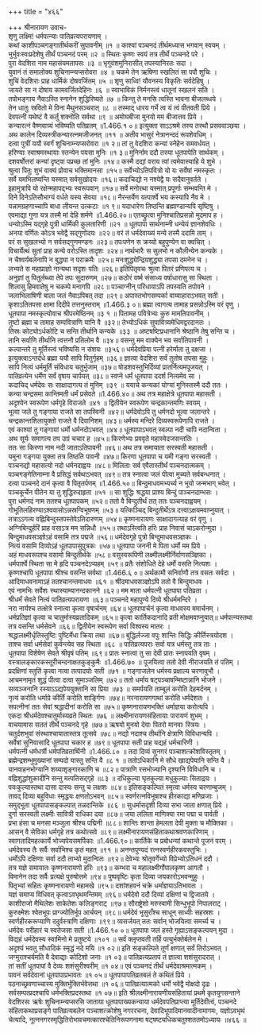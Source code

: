 +++
title = "४६६"

+++
श्रीनारायण उवाच-  
शृणु लक्ष्मि! धर्मपत्न्याः पातिव्रत्यपरायणाम् ।  
कथां काशीपञ्चगङ्गातीर्थकरीं सुपावनीम् ॥१ ॥
काश्यां पञ्चनदं तीर्थमध्यास भगवान् स्वयम् ।  
भुर्भुवःस्वःप्रदेशेषु तीर्थं पञ्चनदं परम् ॥२ ॥
स्थितः कृष्णः स्वयं तत्र तीर्थे पञ्चनदे परे ।  
पुरा वेदशिरा नाम महासंयमतापसः ॥३ ॥
भृगुवंशमुनिरासीत् तपस्यानिरतः सदा ।  
युवानं तं समालोक्य शुचिनाम्न्यप्सरोवरा ॥४ ॥
चकमे तेन ऋषिणा स्खलितं सा पपौ शुचिः ।  
शुचिं वेदशिराः प्राह धार्मिकं दोषवर्जितम् ॥५ ॥
शृणु साध्वि! यौवनस्य विकृतिः सर्वदेहिषु ।  
जायते सा न दोषाय कामवर्जितदेहिनः ॥६ ॥
स्वाभाविकं निर्मनस्त्वं धातूनां स्खलनं सति ।  
तपोभङ्गाय नैवाऽस्ति स्नानेन शुद्धिरिष्यते ॥७ ॥
किन्तु ते मनसि त्वस्ति भावना बीजलब्धये ।  
तेन धातुः स्रवितो मे विना मैथुनसञ्चरात् ॥८ ॥
तस्माद् धारय गर्भे त्व यं त्वं पीतवती प्रिये ।  
देवपत्नी यथेष्टं वै कर्तुं शक्नोति सर्वथा ॥९ ॥
अमोघबीजा मुनयो मम बीजात्तव प्रिये ।  
कन्यारत्नं वैष्णवाग्र्यं भविष्यति पतिव्रतम् ॥1.466.१ ०॥
इत्युक्ता साऽऽश्रमे तस्य तस्थौ प्रसववाञ्छया ।  
अथ कालेन दिव्यस्त्रीकन्यारत्नमजीजनत् ॥११ ॥
अतीव भासुरं नेत्रानन्ददं रूपशेवधिम् ।  
दत्वा पुत्रीं ययौ स्वर्गं शुचिनाम्न्यप्सरोवरा ॥१ २॥
तां तु वेदशिरा कन्यां स्नेहेन समवर्धयत् ।  
हरिण्याः स्वाश्रमस्थायाः स्तन्येन पयसा मुनिः ॥१ ३॥
मुनिर्नाम ददौ तस्या धूतपापेति सार्थकम् ।  
दशवर्षोत्तरां कन्यां दृष्ट्वा पप्रच्छ तां मुनिः ॥१४॥
कस्मै दद्यां वराय त्वां त्वमेवास्याहि ये शुभे ।  
श्रुत्वा पितुः शुभं वाक्यं प्रोवाच भक्तिमानसा ॥१५॥
सर्वेभ्योऽतिपवित्रो यो यः सर्वेषां नमस्कृतः ।  
सर्वे यमभिलष्यन्ति यस्मात् सर्वसुखोदयः ॥१६॥
कदाचिद्यो न नश्येद्वै यः सदैवानुवर्तते ।  
इहामुत्रापि यो रक्षेन्महापद्भ्यः स्वरूपवान् ॥१७॥
सर्वे मनोरथा यस्मात् प्रपूर्णाः सम्भवन्ति मे ।  
दिने दिनेऽतिसौभाग्यं वर्धते यस्य सेवया ॥१८॥
नैरन्तर्येण यत्पार्श्वे भय कस्यापि नैव मे ।  
यन्नामग्रहणाच्चापि बाधा लीयन्त उत्कटाः ॥१ ९॥
यदाधारेण तिष्ठन्ति ब्रह्माण्डान्यपि सृष्टिषु ।  
एवमाद्या गुणा यत्र तस्मै मां देहि शर्मणे ॥1.466.२०॥
एतच्छ्रुत्वा मुनिश्चातिप्रसन्नो मुदमाप ह ।  
धन्योऽस्मि यद्गृहे पुत्री धार्मिकी कुलतारिणी ॥२१ ॥
धूतपापा सार्थनाम्नी धन्येयं ज्ञानशेवधिः ।  
अनया वर्णितः कोऽत्र भवेद्वै सद्गुणोदयः ॥२२॥
वरं तं धर्मदेवाख्यं मन्ये तस्मै ददामि ताम् ।  
परं स सुखलभ्यो न सर्वसद्गुणमण्डनः ॥२३॥
तपःपणेन स क्रय्यो बहुपुण्येन वा क्वचित् ।  
विचार्येत्थं सुतां प्राह कन्ये वरोऽस्ति तादृशः ॥२४॥
नार्थभारैः स सुलभो न कौलीन्येन कन्यके ।  
न चैश्वर्यबलेनापि न बुद्ध्या न पराक्रमैः ॥२५॥
मनःशुद्ध्येन्द्रियशुद्ध्या तपसा दमनेन च ।  
लभ्यते स महाप्राज्ञो नान्यथा सदृशः पतिः ॥२६॥
इतिपितृवचः श्रुत्वा पितरं प्रणिपत्य च ।  
अनुज्ञां तु पितुर्लब्ध्वा तेपे तपः सुदारुणम् ॥२७॥
कठोरं वर्ष्म संसाध्य वर्षाधारासु सा स्थिता ।  
शिलासु हिमवातेषु न चकम्पे मनागपि ॥२८॥
पञ्चाग्नीन् परिधायाऽपि तपस्यति तपोवने ।  
जलाभिलाषिणी बाला जलं नैवाऽपिबत् तदा ॥२९॥
अपास्तभोगसम्पर्का वाय्वाहाराऽभवत् सती ।  
कृशाऽतितपसा क्षामा दिदीपे तत्तनुस्तराम् ॥1.466.३ ०॥
ब्रह्मा त्वागत्य तामाह प्रसन्नोऽस्मि वरं वृणु ।  
धूतपापा नमस्कृत्योवाच श्रीपरमेष्ठिनम् ॥३ १ ॥
पितामह पवित्रेभ्यः कुरु मामतिपावनीम् ।  
तुष्टो ब्रह्मा च तामाह सम्पवित्राणि यानि वै ॥३२॥
तेभ्योऽधिकं सुपावित्र्यमेधिमद्वरदानतः ।  
तिस्रः कोट्योऽर्धकोटि च सन्ति तीर्थानि कन्यके ॥३३ ॥
अष्टषष्टिप्रधानानि श्रेष्ठानि तेषु सन्ति च ।  
तानि सर्वाणि तीर्थानि त्वत्तनौ प्रतिलोम वै ॥३४॥
वसन्तु मम वाक्येन भव सर्वातिपावनी ।  
कल्पान्तरे तु मूर्तिस्त्वं भविष्यसि न संशयः ॥३५६॥
धर्मदेवप्रिया पत्नी हरेर्माता तु दक्षजा ।  
इत्युक्त्वाऽन्तर्दधे ब्रह्मा ययौ सापि पितुर्गृहम् ॥३६॥
ज्ञात्वा वेदशिरा सर्वं तुतोष तपसा मुहुः ।  
सापि नित्यं धर्ममूर्तिं संविधाय चतुर्भुजाम् ॥३७॥
षोडशवस्तुभिर्दिव्यां प्रातर्नित्यमपूजयत् ।  
पातिव्रत्येन धर्मेण सर्वं वृषाय चार्पयत् ॥३८॥
स्वप्ने धर्मं धूतपापा ददर्श नित्यमेव सा ।  
कदाचिद् धर्मदेवः सः साक्षादागत्य तं मुनिम् ॥३९ ॥
ययाचे कन्यकां योग्यां मुनिस्तस्मै ददौ ततः ।  
कन्या चन्द्रसमा कान्तिमती धर्मं प्रसेवते ॥1.466.४०॥
अथ तत्र महाक्षेत्रे धूतपापा महासती ।  
अदृश्येन स्वरूपेण धर्मगृहे विराजते ॥४१ ॥
द्वितीयेन स्वरूपेण चन्द्रकान्तमणिः स्वयम् ।  
भूत्वा जले तु गङ्गाया राजते सा तपस्विनी ॥४२॥
धर्मदेवोऽपि तु धर्मनदो भूत्वा जलान्तरे ।  
चन्द्रकान्तशिलायुक्तो राजते वै दिवानिशम् ॥४३॥
धर्मस्य मन्दिरे दिव्यस्वरूपेणापि राजते ।  
एवं काश्यां तु गङ्गायां धर्मो धर्मनदोऽभवत् ॥४४॥
धूतपापाऽभवत् स्वल्पा नदी चापि नदान्विता ।  
अथ सूर्यः समागत्य तप उग्रं चचार ह ॥४५॥
किरणेभ्यः प्रववृते महास्वेदजसन्ततिः ।  
ततः सा किरणा नाम नदी जाताऽतिपावनी ॥४६॥
अथ तत्र समायाता सरस्वती महासती ।  
यमुना गङ्गया युक्ता तत्र तिष्ठति पावनी ॥४७॥
किरणा धूतपापा च यमी गङ्गा सरस्वती ।  
पञ्चनद्यो महासत्यो नदो धर्मनदाह्वयः ॥४८॥
मिलिताः सर्व एवैतास्तीर्थं पञ्चनदात्मकम् ।  
पञ्चगङ्गेतिनाम्ना वै प्रसिद्धं सर्वथाऽभवत् ॥४९॥
तत्र स्नात्वा जलं पीत्वा मुच्यते सर्वबन्धनात् ।  
दत्वा पञ्चनदे दानं कृत्वा वै पितृतर्पणम् ॥1.466.५०॥
बिन्दुमाधवमभ्यर्च्य न भूयो जन्मभाग् भवेत् ।  
पञ्चकूर्चेन पीतेन या तु शुद्धिरुदाहृता ॥५१ ॥
सा शुद्धिः श्रद्धया प्राश्य बिन्दुं पाञ्चनदाम्भसः ।  
पुरा धर्मनदं नाम ततश्च धूतपापकम् ॥५२॥
ततो वै बिन्दुतीर्थं तत् ततः पञ्चनदाह्वयम् ।  
गोभूतिलहिरण्याऽश्ववासोऽन्नस्रग्विभूषणम् ॥५३॥
यत्किञ्चिद् बिन्दुतीर्थेऽत्र दत्त्वाऽक्षयमवाप्नुयात् ।  
तत्राऽऽगत्य वह्निबिन्दुस्तपस्तेपेऽतिदारुणम् ॥५४॥
कृष्णनारायणः साक्षादागत्याह वरं वृणु ।  
अग्निबिन्दुर्हरिं प्राह वसाऽत्र मम सन्निधौ ॥५५॥
तथाऽस्त्विति हरिः प्राह निवासं चाऽकरोन्मुदा ।  
बिन्दुमाधवसञ्ज्ञोऽहं वसामि तत्र पद्मजे ॥५६॥
धर्मदेवगृहे पुत्रो बिन्दुमाधवसञ्ज्ञकः ।  
नित्यं वसामि दिव्योऽहं धूतपापासुपुत्रकः ॥५७॥
धूतपापा जननी मे पिता धर्मो मम प्रिये ।  
अहं माधवरूपश्च वसामो बिन्दुतीर्थके ॥५८॥
वसुस्वरूपिणी लक्ष्मीलक्ष्मीर्निर्वाणसञ्ज्ञिका ।  
धर्मपार्श्वे स्थिता सा मे हृदि पञ्चनदेऽप्यहम् ॥५९॥
व्रतैः संशोधिते देहे धर्मो वसति नित्यशः ।  
कृष्णश्चापि धूतपापा श्रीश्च वसन्ति सर्वथा ॥1.466.६ ०॥
अर्थकामौ सनिर्वाणौ तत्र वसतः सर्वदा ।  
आदिमाधवनामाऽहं ततश्चानन्तमाधवः ॥६१ ॥
श्रीदमाधवसञ्ज्ञोऽपि ततो वै बिन्दुमाधवः ।  
एवं नामभिः सर्वेशः स्थास्याम्यानन्दकानने ॥६२॥
मम माता धर्मपत्नी धूतपापा पतिव्रता ।  
श्रीधर्मं सेवते नित्यं पातिव्रत्यपरायणा ॥६३॥
पञ्चनदे महापुण्ये दिव्ये श्रीधर्ममन्दिरे ।  
नरा नार्यश्च तत्क्षेत्रे स्नात्वा कृत्वा वृषार्चनम् ॥६४॥
धूतपापार्चनं कृत्वा माधवस्य ममार्चनम् ।  
धर्मप्रतिज्ञां कृत्वा च चातुर्मास्यव्रतादिकम् ॥६५॥
कृत्वा कार्तिकदानादि व्रती मोक्षमवाप्नुयात्॥
धर्मपत्न्यस्तथा तत्र वसन्ति धर्मसेवने ॥६६॥
द्वितीयेन स्वरूपेण सर्वा विश्वस्य मातरः ।  
श्रद्धालक्ष्मीर्धृतिस्तुष्टिः पुष्टिर्मेधा क्रिया तथा ॥६७॥
बुद्धिर्लज्जा वपुः शान्तिः सिद्धिः कीर्तिस्त्रयोदश ।  
ताश्च सर्वा धर्मसेवां कुर्वन्त्येव सह स्थिता ॥६८ ॥
पातिव्रत्यपराः सर्वा यत्र धर्मस्तु तत्र ताः ।  
धूतपापा विशेषेण सेवते श्रीवृषं पतिम् ॥६९॥
प्रातः स्नात्वा तु सा देवी प्रातः स्नापयति वृषम् ।  
वस्त्रालङ्कारकस्तूरीचन्दनाक्षतकुङ्कुमैः ॥1.466.७० ॥
पूजयित्वा ततो देवी नीराजयति तं पतिम् ।  
प्रदक्षिणां स्तुतिं कृत्वा नत्वा तत्पादयोः सती ॥७१ ॥
गङ्गाजलेन धर्मस्य प्रक्षाल्य चरणावुभौ ।  
आचमनामृतं शुद्धं पीत्वा दत्वा सुमाञ्जलिम् ॥७२॥
ततो धर्माय षट्पञ्चाषन्मिष्टान्नानि भोजने ।  
सव्यञ्जनानि रस्याऽऽद्यपेययुक्तानि सा प्रिया ॥७३ ॥
समर्पयति ताम्बूलं करोति देहमर्दनम् ।  
नृत्यं करोति धर्माग्रे कीर्तिं करोति शार्ङ्गिणः ॥७४॥
नरनारायणगाथां करोति धर्मदेशतः ।  
सपत्नीनां ततः सेवां श्रद्धादीनां करोति सा ॥७५॥
कृष्णनारायणभक्तिं धर्माज्ञया करोत्यपि ।  
एकदा श्रीधर्मदेवश्चातुर्मास्यव्रते स्थितः ॥७६ ॥
लक्ष्मीनारायणसंहितायाः पारायणं शुभम् ।  
वाचयामास सततं तीर्थे पञ्चनदे गृहे ॥७७॥
ऋषयो मुनयो देवाः पितरो मानवाः स्त्रियः ।  
चतुर्दशभुवां संस्थाश्चायातास्तत्र तूत्सवे ॥७८॥
नद्यो नदाश्च तीर्थानि क्षेत्राणि विविधान्यपि ।  
सर्वेषां सुनिवासादि धूतपापा चकार ह ॥७९॥
धूतपापा सती प्राह यद्यहं धर्मचारिणी ।  
धर्मपत्नी धर्मधर्त्री धर्मपतिव्रतार्थिनी ॥1.466.८० ॥
तदा दिव्यं सुनगरं पञ्चाशत्क्रोशविस्तृतम् ।  
ब्रह्मेन्द्रशम्भुमुख्यानां सम्पदो यास्तु सन्ति वै ॥८ १ ॥
ततोऽधिकानि मे सौधे खाद्यपेयानि सन्ति वै ।  
यानवाहनभोग्यानि शय्याशृङ्गारकाणि च ॥८२॥
पात्राणि रसभोज्यानि दृश्यानि विविधानि च ।  
वह्निशुद्धांशुकादीनि सन्तु मत्पतिसद्गृहे ॥८३ ॥
दधिकुल्या घृतकुल्या मधुकुल्याः सिताद्रयः ।  
पयःकुल्यास्तथा दासा दास्यः सन्तु च लक्षशः ॥८४॥
इतिसङ्कल्पितं स्मृत्वा धर्मस्य चरणाम्बुजम् ।  
तावद् दिव्या बहुविधाः स्मृद्धयः क्षणतोऽभवन् ॥८५॥
स्वर्णरत्नविभूषाश्च हीरकाद्या मणिव्रजाः ।  
समुद्भूता धूतपापासङ्कल्पात् तन्नदान्तिके ॥८६ ॥
सुधर्मासदृशी दिव्या सभा जाता क्षणात् प्रिये ।  
दुर्गा सरस्वती लक्ष्मीः सावित्री राधिका दया ॥८७॥
जया ललिता माणिक्या रमा पद्मा च पार्वती ।  
प्रभा हंसा च मनसा मञ्जुला श्रीश्च पद्मिनी ॥८८॥
शान्तिः शान्ता हेमलता देवी मुक्ता च मौक्तिका ।  
आसन् वै सेविका धर्मगृहे तत्र कथोत्सवे ॥८९॥
लक्ष्मीनारायणसंहिताकथाश्रवणकारिणाम् ।  
स्वागतादिमहत्कार्ये भोज्यपेयसमर्पिकाः ॥1.466.९०॥
कार्तिके च प्रबोधन्यां कथान्ते पूजनं परम् ।  
धर्मदेवस्य तैः सर्वैः सर्वाभिश्च कृतं महत् ॥९१ ॥
अनन्तपुण्यदं रत्नस्वर्णहीरकवस्तुभिः ।  
धर्मोऽपि दक्षिणाः सर्वा ददौ ताभ्यो मुदान्वितः ॥९२॥
देवेभ्यः श्रोतृवर्गेभ्यो विप्रेभ्योऽतिधनं ददौ ।  
तत्र यज्ञे समायातः कृष्णनारायणो हरिः ॥९३॥
कम्भरा च महालक्ष्मीर्गोपालकृष्ण आगतौ ।  
विमानेन तदा सर्वैः प्रत्यक्षे पुरुषोत्तमे ॥९४॥
पुष्पवृष्टिः कृता दिव्या जयकारोऽभवन्मुहुः ।  
पितृभ्यां सहितः कृष्णनारायणो महामखे ॥९५॥
दशांशहवनं चक्रे धर्माज्ञयाऽतिभावतः ।  
यज्ञं समाप्य विधिवत् कृत्वाऽवभृथमन्तिमम् ॥९६॥
धर्मदेवो ददौ दिव्यां दक्षिणां च द्विजातये ।  
काशीराजो मैथिलेशः साकेतेशः कलिङ्गराट् ॥९७॥
सौराष्ट्रेशो मरुस्वामी सिन्धुभूपो निपालराट् ।  
कुरुक्ष्मेशः श्वेतभूपः प्राग्ज्योतिर्भूप आर्चयन् ॥९८॥
धर्मदेवं भूसुराँश्च साधून् साध्वीः सहस्रशः ।  
स्वर्णहीरकरूप्याणि ददुर्वस्त्राणि दक्षिणाः ॥९९॥
व्यसर्जयत् ततः सर्वान् भोजयित्वा समर्च्य च ।  
धर्मदेवः परीहारं च स्वतेजसा सती ॥1.466.१० ०॥
धूतपापा जलं हस्ते गृह्याऽसङ्कल्पयन् मुदा ।  
विद्यहं धर्मदेवस्य स्वामिनो मे प्रतुष्टये ॥१०१ ॥
सर्वं क्लृप्तवती तर्हि पत्युर्भक्तेर्बलेन मे ।  
अदृश्यं भवतु सौधादिकं स्मृद्धं नदे मयि ॥१ ०२॥
इति सङ्कल्पिते तूर्णं क्षणात् सर्वं तिरोऽभवत् ।  
जग्मुराश्चर्यमति वै देवाद्याः कोटिशो जनाः ॥१ ०३॥
पातिव्रत्यप्रतापं तं ज्ञात्वा शशंसुरादरात् ।  
तां सतीं धूतपापां वै देव्यः शशंसुरीश्वरीम् ॥१ ०४॥
एवं पञ्चनदं तीर्थं धर्मदेवाश्रमात्मकम् ।  
पावनं सर्वदेवानां धूतपापाप्रभावतः ॥१ ०५॥
धूतपापापतिव्रतबलं ते कथितं प्रिये ।  
पठनाच्छ्रवणाच्चास्य मुक्तिर्भुक्तिर्भवेत्तथा ॥१ ०६॥
पातिव्रत्यात्मको धर्मो भवेद्वै मोक्षदो दृढः ।  
सर्वसम्पत्प्रदश्चापि धर्मभक्तिप्रदस्तथा ॥१ ०७॥
इति श्रीलक्ष्मीनारायणीयसंहितायां प्रथमे कृतयुगसन्ताने वेदशिरसः ऋषेः शुचिनाम्न्यप्सरसि जाताया धूतपापाख्यकन्याया धर्मदेवपतिप्राप्त्या मूर्तिदेवीत्वं, पञ्चनदे संहिताकथाप्रसङ्गे पातिव्रत्यबलेन पञ्चाशत्क्रोशेषु नगररचना, देवादिभूपादिमानवादीनामागमः, यज्ञोऽवभृथं चेत्यादि, नूत्ननगरस्मृद्धितिरोभावचमत्कारश्चेतिनिरूपणनामा षट्षष्ट्यधिकचतुश्शततमोऽध्यायः ॥४६६ ॥
    
